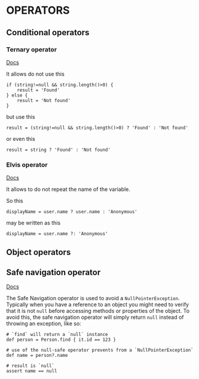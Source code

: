 
# OPERATORS

## Conditional operators

### Ternary operator

[Docs](http://docs.groovy-lang.org/docs/groovy-2.5.0-beta-1/html/documentation/#_ternary_operator)

It allows do not use this
```
if (string!=null && string.length()>0) {
    result = 'Found'
} else {
    result = 'Not found'
}
```

but use this 
```
result = (string!=null && string.length()>0) ? 'Found' : 'Not found'
```
or even this
```
result = string ? 'Found' : 'Not found'
```

### Elvis operator

[Docs](http://docs.groovy-lang.org/docs/groovy-2.5.0-beta-1/html/documentation/#_elvis_operator)

It allows to do not repeat the name of the variable.

So this 
```
displayName = user.name ? user.name : 'Anonymous'   
```
may be written as this

```  
displayName = user.name ?: 'Anonymous' 
```

## Object operators

## Safe navigation operator
[Docs](http://docs.groovy-lang.org/docs/groovy-2.5.0-beta-1/html/documentation/#_safe_navigation_operator)

The Safe Navigation operator is used to avoid a `NullPointerException`. 
Typically when you have a reference to an object you might need to verify that it is not `null` before accessing methods or properties of the object. 
To avoid this, the safe navigation operator will simply return `null` instead of throwing an exception, like so:

```
# `find` will return a `null` instance
def person = Person.find { it.id == 123 } 

# use of the null-safe operator prevents from a `NullPointerException`
def name = person?.name      

# result is `null`
assert name == null  
```

